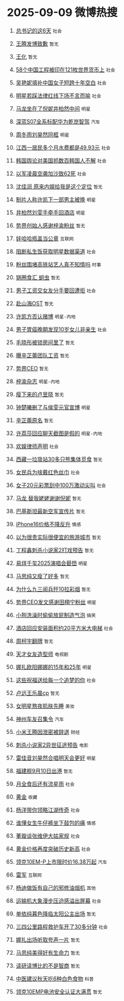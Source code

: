 # 2025-09-09 微博热搜 
1. [总书记的这6天](https://m.weibo.cn/search?containerid=100103type%3D1%26t%3D10%26q%3D%23%E6%80%BB%E4%B9%A6%E8%AE%B0%E7%9A%84%E8%BF%996%E5%A4%A9%23&stream_entry_id=51&isnewpage=1&extparam=seat%3D1%26c_type%3D51%26cate%3D10103%26q%3D%2523%25E6%2580%25BB%25E4%25B9%25A6%25E8%25AE%25B0%25E7%259A%2584%25E8%25BF%25996%25E5%25A4%25A9%2523%26pos%3D0%26dgr%3D0%26filter_type%3Drealtimehot%26stream_entry_id%3D51%26display_time%3D1757358328%26pre_seqid%3D1757358328927022591947) `社会` 

2. [王腾发博致歉](https://m.weibo.cn/search?containerid=100103type%3D1%26t%3D10%26q%3D%E7%8E%8B%E8%85%BE%E5%8F%91%E5%8D%9A%E8%87%B4%E6%AD%89&stream_entry_id=31&isnewpage=1&extparam=seat%3D1%26realpos%3D1%26dgr%3D0%26filter_type%3Drealtimehot%26c_type%3D31%26lcate%3D5001%26flag%3D2%26cate%3D5001%26pos%3D0%26band_rank%3D1%26q%3D%25E7%258E%258B%25E8%2585%25BE%25E5%258F%2591%25E5%258D%259A%25E8%2587%25B4%25E6%25AD%2589%26stream_entry_id%3D31%26display_time%3D1757358328%26pre_seqid%3D1757358328927022591947) `暂无` 

3. [王化](https://m.weibo.cn/search?containerid=100103type%3D1%26t%3D10%26q%3D%E7%8E%8B%E5%8C%96&stream_entry_id=31&isnewpage=1&extparam=seat%3D1%26realpos%3D2%26dgr%3D0%26filter_type%3Drealtimehot%26c_type%3D31%26lcate%3D5001%26flag%3D2%26cate%3D5001%26pos%3D1%26band_rank%3D2%26q%3D%25E7%258E%258B%25E5%258C%2596%26stream_entry_id%3D31%26display_time%3D1757358328%26pre_seqid%3D1757358328927022591947) `暂无` 

4. [58个中国工程被印在121枚世界货币上](https://m.weibo.cn/search?containerid=100103type%3D1%26t%3D10%26q%3D%2358%E4%B8%AA%E4%B8%AD%E5%9B%BD%E5%B7%A5%E7%A8%8B%E8%A2%AB%E5%8D%B0%E5%9C%A8121%E6%9E%9A%E4%B8%96%E7%95%8C%E8%B4%A7%E5%B8%81%E4%B8%8A%23&stream_entry_id=31&isnewpage=1&extparam=seat%3D1%26realpos%3D3%26dgr%3D0%26filter_type%3Drealtimehot%26c_type%3D31%26lcate%3D5001%26flag%3D0%26cate%3D5001%26pos%3D2%26band_rank%3D3%26q%3D%252358%25E4%25B8%25AA%25E4%25B8%25AD%25E5%259B%25BD%25E5%25B7%25A5%25E7%25A8%258B%25E8%25A2%25AB%25E5%258D%25B0%25E5%259C%25A8121%25E6%259E%259A%25E4%25B8%2596%25E7%2595%258C%25E8%25B4%25A7%25E5%25B8%2581%25E4%25B8%258A%2523%26stream_entry_id%3D31%26display_time%3D1757358328%26pre_seqid%3D1757358328927022591947) `社会` 

5. [吴艳妮填补中国女子短跨十年空白](https://m.weibo.cn/search?containerid=100103type%3D1%26t%3D10%26q%3D%23%E5%90%B4%E8%89%B3%E5%A6%AE%E5%A1%AB%E8%A1%A5%E4%B8%AD%E5%9B%BD%E5%A5%B3%E5%AD%90%E7%9F%AD%E8%B7%A8%E5%8D%81%E5%B9%B4%E7%A9%BA%E7%99%BD%23&stream_entry_id=31&isnewpage=1&extparam=seat%3D1%26realpos%3D4%26dgr%3D0%26filter_type%3Drealtimehot%26c_type%3D31%26lcate%3D5001%26flag%3D0%26cate%3D5001%26pos%3D3%26band_rank%3D4%26q%3D%2523%25E5%2590%25B4%25E8%2589%25B3%25E5%25A6%25AE%25E5%25A1%25AB%25E8%25A1%25A5%25E4%25B8%25AD%25E5%259B%25BD%25E5%25A5%25B3%25E5%25AD%2590%25E7%259F%25AD%25E8%25B7%25A8%25E5%258D%2581%25E5%25B9%25B4%25E7%25A9%25BA%25E7%2599%25BD%2523%26stream_entry_id%3D31%26display_time%3D1757358328%26pre_seqid%3D1757358328927022591947) `社会` 

6. [明星若踩法律红线下场不言而喻](https://m.weibo.cn/search?containerid=100103type%3D1%26t%3D10%26q%3D%23%E6%98%8E%E6%98%9F%E8%8B%A5%E8%B8%A9%E6%B3%95%E5%BE%8B%E7%BA%A2%E7%BA%BF%E4%B8%8B%E5%9C%BA%E4%B8%8D%E8%A8%80%E8%80%8C%E5%96%BB%23&stream_entry_id=31&isnewpage=1&extparam=seat%3D1%26realpos%3D5%26dgr%3D0%26filter_type%3Drealtimehot%26c_type%3D31%26lcate%3D5001%26flag%3D1%26cate%3D5001%26pos%3D4%26band_rank%3D5%26q%3D%2523%25E6%2598%258E%25E6%2598%259F%25E8%258B%25A5%25E8%25B8%25A9%25E6%25B3%2595%25E5%25BE%258B%25E7%25BA%25A2%25E7%25BA%25BF%25E4%25B8%258B%25E5%259C%25BA%25E4%25B8%258D%25E8%25A8%2580%25E8%2580%258C%25E5%2596%25BB%2523%26stream_entry_id%3D31%26display_time%3D1757358328%26pre_seqid%3D1757358328927022591947) `社会` 

7. [马龙坐在了倪妮井柏然中间](https://m.weibo.cn/search?containerid=100103type%3D1%26t%3D10%26q%3D%23%E9%A9%AC%E9%BE%99%E5%9D%90%E5%9C%A8%E4%BA%86%E5%80%AA%E5%A6%AE%E4%BA%95%E6%9F%8F%E7%84%B6%E4%B8%AD%E9%97%B4%23&stream_entry_id=31&isnewpage=1&extparam=seat%3D1%26realpos%3D6%26dgr%3D0%26filter_type%3Drealtimehot%26c_type%3D31%26lcate%3D5001%26flag%3D0%26cate%3D5001%26pos%3D5%26band_rank%3D6%26q%3D%2523%25E9%25A9%25AC%25E9%25BE%2599%25E5%259D%2590%25E5%259C%25A8%25E4%25BA%2586%25E5%2580%25AA%25E5%25A6%25AE%25E4%25BA%2595%25E6%259F%258F%25E7%2584%25B6%25E4%25B8%25AD%25E9%2597%25B4%2523%26stream_entry_id%3D31%26display_time%3D1757358328%26pre_seqid%3D1757358328927022591947) `明星` 

8. [深蓝S07全系标配华为乾崑智驾](https://m.weibo.cn/search?containerid=100103type%3D1%26t%3D10%26q%3D%23%E6%B7%B1%E8%93%9DS07%E5%85%A8%E7%B3%BB%E6%A0%87%E9%85%8D%E5%8D%8E%E4%B8%BA%E4%B9%BE%E5%B4%91%E6%99%BA%E9%A9%BE%23&stream_entry_id=31&isnewpage=1&extparam=seat%3D1%26pos%3D6%26topic_ad%3D1%26filter_type%3Drealtimehot%26stream_entry_id%3D31%26c_type%3D31%26adid%3D300243%26is_ad_pos%3D1%26cate%3D5001%26band_rank%3D7%26q%3D%2523%25E6%25B7%25B1%25E8%2593%259DS07%25E5%2585%25A8%25E7%25B3%25BB%25E6%25A0%2587%25E9%2585%258D%25E5%258D%258E%25E4%25B8%25BA%25E4%25B9%25BE%25E5%25B4%2591%25E6%2599%25BA%25E9%25A9%25BE%2523%26dgr%3D0%26lcate%3D5001%26display_time%3D1757358328%26pre_seqid%3D1757358328927022591947) `汽车` 

9. [周冬雨刘昊然同框](https://m.weibo.cn/search?containerid=100103type%3D1%26t%3D10%26q%3D%23%E5%91%A8%E5%86%AC%E9%9B%A8%E5%88%98%E6%98%8A%E7%84%B6%E5%90%8C%E6%A1%86%23&stream_entry_id=31&isnewpage=1&extparam=seat%3D1%26realpos%3D7%26dgr%3D0%26filter_type%3Drealtimehot%26c_type%3D31%26lcate%3D5001%26flag%3D0%26cate%3D5001%26pos%3D7%26band_rank%3D7%26q%3D%2523%25E5%2591%25A8%25E5%2586%25AC%25E9%259B%25A8%25E5%2588%2598%25E6%2598%258A%25E7%2584%25B6%25E5%2590%258C%25E6%25A1%2586%2523%26stream_entry_id%3D31%26display_time%3D1757358328%26pre_seqid%3D1757358328927022591947) `明星` 

10. [江西一居民多个月水费都是49.93元](https://m.weibo.cn/search?containerid=100103type%3D1%26t%3D10%26q%3D%23%E6%B1%9F%E8%A5%BF%E4%B8%80%E5%B1%85%E6%B0%91%E5%A4%9A%E4%B8%AA%E6%9C%88%E6%B0%B4%E8%B4%B9%E9%83%BD%E6%98%AF49.93%E5%85%83%23&stream_entry_id=31&isnewpage=1&extparam=seat%3D1%26realpos%3D8%26dgr%3D0%26filter_type%3Drealtimehot%26c_type%3D31%26lcate%3D5001%26flag%3D0%26cate%3D5001%26pos%3D8%26band_rank%3D8%26q%3D%2523%25E6%25B1%259F%25E8%25A5%25BF%25E4%25B8%2580%25E5%25B1%2585%25E6%25B0%2591%25E5%25A4%259A%25E4%25B8%25AA%25E6%259C%2588%25E6%25B0%25B4%25E8%25B4%25B9%25E9%2583%25BD%25E6%2598%25AF49.93%25E5%2585%2583%2523%26stream_entry_id%3D31%26display_time%3D1757358328%26pre_seqid%3D1757358328927022591947) `社会` 

11. [韩国舆论对美国抓数百韩国人不解](https://m.weibo.cn/search?containerid=100103type%3D1%26t%3D10%26q%3D%23%E9%9F%A9%E5%9B%BD%E8%88%86%E8%AE%BA%E5%AF%B9%E7%BE%8E%E5%9B%BD%E6%8A%93%E6%95%B0%E7%99%BE%E9%9F%A9%E5%9B%BD%E4%BA%BA%E4%B8%8D%E8%A7%A3%23&stream_entry_id=31&isnewpage=1&extparam=seat%3D1%26realpos%3D9%26dgr%3D0%26filter_type%3Drealtimehot%26c_type%3D31%26lcate%3D5001%26flag%3D1%26cate%3D5001%26pos%3D9%26band_rank%3D9%26q%3D%2523%25E9%259F%25A9%25E5%259B%25BD%25E8%2588%2586%25E8%25AE%25BA%25E5%25AF%25B9%25E7%25BE%258E%25E5%259B%25BD%25E6%258A%2593%25E6%2595%25B0%25E7%2599%25BE%25E9%259F%25A9%25E5%259B%25BD%25E4%25BA%25BA%25E4%25B8%258D%25E8%25A7%25A3%2523%26stream_entry_id%3D31%26display_time%3D1757358328%26pre_seqid%3D1757358328927022591947) `社会` 

12. [以军凌晨空袭加沙致62死](https://m.weibo.cn/search?containerid=100103type%3D1%26t%3D10%26q%3D%23%E4%BB%A5%E5%86%9B%E5%87%8C%E6%99%A8%E7%A9%BA%E8%A2%AD%E5%8A%A0%E6%B2%99%E8%87%B462%E6%AD%BB%23&stream_entry_id=31&isnewpage=1&extparam=seat%3D1%26realpos%3D10%26dgr%3D0%26filter_type%3Drealtimehot%26c_type%3D31%26lcate%3D5001%26flag%3D1%26cate%3D5001%26pos%3D10%26band_rank%3D10%26q%3D%2523%25E4%25BB%25A5%25E5%2586%259B%25E5%2587%258C%25E6%2599%25A8%25E7%25A9%25BA%25E8%25A2%25AD%25E5%258A%25A0%25E6%25B2%2599%25E8%2587%25B462%25E6%25AD%25BB%2523%26stream_entry_id%3D31%26display_time%3D1757358328%26pre_seqid%3D1757358328927022591947) `社会` 

13. [沈佳润 原来内娱给我是这个定位](https://m.weibo.cn/search?containerid=100103type%3D1%26t%3D10%26q%3D%E6%B2%88%E4%BD%B3%E6%B6%A6+%E5%8E%9F%E6%9D%A5%E5%86%85%E5%A8%B1%E7%BB%99%E6%88%91%E6%98%AF%E8%BF%99%E4%B8%AA%E5%AE%9A%E4%BD%8D&stream_entry_id=31&isnewpage=1&extparam=seat%3D1%26realpos%3D11%26dgr%3D0%26filter_type%3Drealtimehot%26c_type%3D31%26lcate%3D5001%26flag%3D2%26cate%3D5001%26pos%3D11%26band_rank%3D11%26q%3D%25E6%25B2%2588%25E4%25BD%25B3%25E6%25B6%25A6%2520%25E5%258E%259F%25E6%259D%25A5%25E5%2586%2585%25E5%25A8%25B1%25E7%25BB%2599%25E6%2588%2591%25E6%2598%25AF%25E8%25BF%2599%25E4%25B8%25AA%25E5%25AE%259A%25E4%25BD%258D%26stream_entry_id%3D31%26display_time%3D1757358328%26pre_seqid%3D1757358328927022591947) `暂无` 

14. [制片人称许凯下一部男主被换](https://m.weibo.cn/search?containerid=100103type%3D1%26t%3D10%26q%3D%23%E5%88%B6%E7%89%87%E4%BA%BA%E7%A7%B0%E8%AE%B8%E5%87%AF%E4%B8%8B%E4%B8%80%E9%83%A8%E7%94%B7%E4%B8%BB%E8%A2%AB%E6%8D%A2%23&stream_entry_id=31&isnewpage=1&extparam=seat%3D1%26realpos%3D12%26dgr%3D0%26filter_type%3Drealtimehot%26c_type%3D31%26lcate%3D5001%26flag%3D2%26cate%3D5001%26pos%3D12%26band_rank%3D12%26q%3D%2523%25E5%2588%25B6%25E7%2589%2587%25E4%25BA%25BA%25E7%25A7%25B0%25E8%25AE%25B8%25E5%2587%25AF%25E4%25B8%258B%25E4%25B8%2580%25E9%2583%25A8%25E7%2594%25B7%25E4%25B8%25BB%25E8%25A2%25AB%25E6%258D%25A2%2523%26stream_entry_id%3D31%26display_time%3D1757358328%26pre_seqid%3D1757358328927022591947) `明星` 

15. [井柏然刘雯手牵手回酒店](https://m.weibo.cn/search?containerid=100103type%3D1%26t%3D10%26q%3D%23%E4%BA%95%E6%9F%8F%E7%84%B6%E5%88%98%E9%9B%AF%E6%89%8B%E7%89%B5%E6%89%8B%E5%9B%9E%E9%85%92%E5%BA%97%23&stream_entry_id=31&isnewpage=1&extparam=seat%3D1%26realpos%3D13%26dgr%3D0%26filter_type%3Drealtimehot%26c_type%3D31%26lcate%3D5001%26flag%3D2%26cate%3D5001%26pos%3D13%26band_rank%3D13%26q%3D%2523%25E4%25BA%2595%25E6%259F%258F%25E7%2584%25B6%25E5%2588%2598%25E9%259B%25AF%25E6%2589%258B%25E7%2589%25B5%25E6%2589%258B%25E5%259B%259E%25E9%2585%2592%25E5%25BA%2597%2523%26stream_entry_id%3D31%26display_time%3D1757358328%26pre_seqid%3D1757358328927022591947) `明星` 

16. [势界创始人感谢梓渝粉丝](https://m.weibo.cn/search?containerid=100103type%3D1%26t%3D10%26q%3D%E5%8A%BF%E7%95%8C%E5%88%9B%E5%A7%8B%E4%BA%BA%E6%84%9F%E8%B0%A2%E6%A2%93%E6%B8%9D%E7%B2%89%E4%B8%9D&stream_entry_id=31&isnewpage=1&extparam=seat%3D1%26realpos%3D14%26dgr%3D0%26filter_type%3Drealtimehot%26c_type%3D31%26lcate%3D5001%26flag%3D0%26cate%3D5001%26pos%3D14%26band_rank%3D14%26q%3D%25E5%258A%25BF%25E7%2595%258C%25E5%2588%259B%25E5%25A7%258B%25E4%25BA%25BA%25E6%2584%259F%25E8%25B0%25A2%25E6%25A2%2593%25E6%25B8%259D%25E7%25B2%2589%25E4%25B8%259D%26stream_entry_id%3D31%26display_time%3D1757358328%26pre_seqid%3D1757358328927022591947) `暂无` 

17. [娃哈哈瓶盖当公章](https://m.weibo.cn/search?containerid=100103type%3D1%26t%3D10%26q%3D%23%E5%A8%83%E5%93%88%E5%93%88%E7%93%B6%E7%9B%96%E5%BD%93%E5%85%AC%E7%AB%A0%23&stream_entry_id=31&isnewpage=1&extparam=seat%3D1%26realpos%3D15%26dgr%3D0%26filter_type%3Drealtimehot%26c_type%3D31%26lcate%3D5001%26flag%3D0%26cate%3D5001%26pos%3D15%26band_rank%3D15%26q%3D%2523%25E5%25A8%2583%25E5%2593%2588%25E5%2593%2588%25E7%2593%25B6%25E7%259B%2596%25E5%25BD%2593%25E5%2585%25AC%25E7%25AB%25A0%2523%26stream_entry_id%3D31%26display_time%3D1757358328%26pre_seqid%3D1757358328927022591947) `互联网` 

18. [阻断私生饭获取明星数据渠道](https://m.weibo.cn/search?containerid=100103type%3D1%26t%3D10%26q%3D%23%E9%98%BB%E6%96%AD%E7%A7%81%E7%94%9F%E9%A5%AD%E8%8E%B7%E5%8F%96%E6%98%8E%E6%98%9F%E6%95%B0%E6%8D%AE%E6%B8%A0%E9%81%93%23&stream_entry_id=31&isnewpage=1&extparam=seat%3D1%26realpos%3D16%26dgr%3D0%26filter_type%3Drealtimehot%26c_type%3D31%26lcate%3D5001%26flag%3D0%26cate%3D5001%26pos%3D16%26band_rank%3D16%26q%3D%2523%25E9%2598%25BB%25E6%2596%25AD%25E7%25A7%2581%25E7%2594%259F%25E9%25A5%25AD%25E8%258E%25B7%25E5%258F%2596%25E6%2598%258E%25E6%2598%259F%25E6%2595%25B0%25E6%258D%25AE%25E6%25B8%25A0%25E9%2581%2593%2523%26stream_entry_id%3D31%26display_time%3D1757358328%26pre_seqid%3D1757358328927022591947) `社会` 

19. [粉丝围堵高铁站艺人真不知情吗](https://m.weibo.cn/search?containerid=100103type%3D1%26t%3D10%26q%3D%23%E7%B2%89%E4%B8%9D%E5%9B%B4%E5%A0%B5%E9%AB%98%E9%93%81%E7%AB%99%E8%89%BA%E4%BA%BA%E7%9C%9F%E4%B8%8D%E7%9F%A5%E6%83%85%E5%90%97%23&stream_entry_id=31&isnewpage=1&extparam=seat%3D1%26realpos%3D17%26dgr%3D0%26filter_type%3Drealtimehot%26c_type%3D31%26lcate%3D5001%26flag%3D0%26cate%3D5001%26pos%3D17%26band_rank%3D17%26q%3D%2523%25E7%25B2%2589%25E4%25B8%259D%25E5%259B%25B4%25E5%25A0%25B5%25E9%25AB%2598%25E9%2593%2581%25E7%25AB%2599%25E8%2589%25BA%25E4%25BA%25BA%25E7%259C%259F%25E4%25B8%258D%25E7%259F%25A5%25E6%2583%2585%25E5%2590%2597%2523%26stream_entry_id%3D31%26display_time%3D1757358328%26pre_seqid%3D1757358328927022591947) `时事` 

20. [锅圈食汇 蛆虫](https://m.weibo.cn/search?containerid=100103type%3D1%26t%3D10%26q%3D%E9%94%85%E5%9C%88%E9%A3%9F%E6%B1%87+%E8%9B%86%E8%99%AB&stream_entry_id=31&isnewpage=1&extparam=seat%3D1%26realpos%3D18%26dgr%3D0%26filter_type%3Drealtimehot%26c_type%3D31%26lcate%3D5001%26flag%3D0%26cate%3D5001%26pos%3D18%26band_rank%3D18%26q%3D%25E9%2594%2585%25E5%259C%2588%25E9%25A3%259F%25E6%25B1%2587%2520%25E8%259B%2586%25E8%2599%25AB%26stream_entry_id%3D31%26display_time%3D1757358328%26pre_seqid%3D1757358328927022591947) `暂无` 

21. [男子工资交女友分手要回遭拒](https://m.weibo.cn/search?containerid=100103type%3D1%26t%3D10%26q%3D%23%E7%94%B7%E5%AD%90%E5%B7%A5%E8%B5%84%E4%BA%A4%E5%A5%B3%E5%8F%8B%E5%88%86%E6%89%8B%E8%A6%81%E5%9B%9E%E9%81%AD%E6%8B%92%23&stream_entry_id=31&isnewpage=1&extparam=seat%3D1%26realpos%3D19%26dgr%3D0%26filter_type%3Drealtimehot%26c_type%3D31%26lcate%3D5001%26flag%3D0%26cate%3D5001%26pos%3D19%26band_rank%3D19%26q%3D%2523%25E7%2594%25B7%25E5%25AD%2590%25E5%25B7%25A5%25E8%25B5%2584%25E4%25BA%25A4%25E5%25A5%25B3%25E5%258F%258B%25E5%2588%2586%25E6%2589%258B%25E8%25A6%2581%25E5%259B%259E%25E9%2581%25AD%25E6%258B%2592%2523%26stream_entry_id%3D31%26display_time%3D1757358328%26pre_seqid%3D1757358328927022591947) `社会` 

22. [赴山海OST](https://m.weibo.cn/search?containerid=100103type%3D1%26t%3D10%26q%3D%E8%B5%B4%E5%B1%B1%E6%B5%B7OST&stream_entry_id=31&isnewpage=1&extparam=seat%3D1%26realpos%3D20%26dgr%3D0%26filter_type%3Drealtimehot%26c_type%3D31%26lcate%3D5001%26flag%3D0%26cate%3D5001%26pos%3D20%26band_rank%3D20%26q%3D%25E8%25B5%25B4%25E5%25B1%25B1%25E6%25B5%25B7OST%26stream_entry_id%3D31%26display_time%3D1757358328%26pre_seqid%3D1757358328927022591947) `暂无` 

23. [许凯方否认赌博](https://m.weibo.cn/search?containerid=100103type%3D1%26t%3D10%26q%3D%23%E8%AE%B8%E5%87%AF%E6%96%B9%E5%90%A6%E8%AE%A4%E8%B5%8C%E5%8D%9A%23&stream_entry_id=31&isnewpage=1&extparam=seat%3D1%26realpos%3D21%26dgr%3D0%26filter_type%3Drealtimehot%26c_type%3D31%26lcate%3D5001%26flag%3D0%26cate%3D5001%26pos%3D21%26band_rank%3D21%26q%3D%2523%25E8%25AE%25B8%25E5%2587%25AF%25E6%2596%25B9%25E5%2590%25A6%25E8%25AE%25A4%25E8%25B5%258C%25E5%258D%259A%2523%26stream_entry_id%3D31%26display_time%3D1757358328%26pre_seqid%3D1757358328927022591947) `明星-内地` 

24. [男子胃癌晚期发现10岁女儿非亲生](https://m.weibo.cn/search?containerid=100103type%3D1%26t%3D10%26q%3D%23%E7%94%B7%E5%AD%90%E8%83%83%E7%99%8C%E6%99%9A%E6%9C%9F%E5%8F%91%E7%8E%B010%E5%B2%81%E5%A5%B3%E5%84%BF%E9%9D%9E%E4%BA%B2%E7%94%9F%23&stream_entry_id=31&isnewpage=1&extparam=seat%3D1%26realpos%3D22%26dgr%3D0%26filter_type%3Drealtimehot%26c_type%3D31%26lcate%3D5001%26flag%3D0%26cate%3D5001%26pos%3D22%26band_rank%3D22%26q%3D%2523%25E7%2594%25B7%25E5%25AD%2590%25E8%2583%2583%25E7%2599%258C%25E6%2599%259A%25E6%259C%259F%25E5%258F%2591%25E7%258E%25B010%25E5%25B2%2581%25E5%25A5%25B3%25E5%2584%25BF%25E9%259D%259E%25E4%25BA%25B2%25E7%2594%259F%2523%26stream_entry_id%3D31%26display_time%3D1757358328%26pre_seqid%3D1757358328927022591947) `社会` 

25. [毛晓彤被锁房间里了](https://m.weibo.cn/search?containerid=100103type%3D1%26t%3D10%26q%3D%E6%AF%9B%E6%99%93%E5%BD%A4%E8%A2%AB%E9%94%81%E6%88%BF%E9%97%B4%E9%87%8C%E4%BA%86&stream_entry_id=31&isnewpage=1&extparam=seat%3D1%26realpos%3D23%26dgr%3D0%26filter_type%3Drealtimehot%26c_type%3D31%26lcate%3D5001%26flag%3D0%26cate%3D5001%26pos%3D23%26band_rank%3D23%26q%3D%25E6%25AF%259B%25E6%2599%2593%25E5%25BD%25A4%25E8%25A2%25AB%25E9%2594%2581%25E6%2588%25BF%25E9%2597%25B4%25E9%2587%258C%25E4%25BA%2586%26stream_entry_id%3D31%26display_time%3D1757358328%26pre_seqid%3D1757358328927022591947) `暂无` 

26. [曝辛芷蕾团队工资](https://m.weibo.cn/search?containerid=100103type%3D1%26t%3D10%26q%3D%23%E6%9B%9D%E8%BE%9B%E8%8A%B7%E8%95%BE%E5%9B%A2%E9%98%9F%E5%B7%A5%E8%B5%84%23&stream_entry_id=31&isnewpage=1&extparam=seat%3D1%26realpos%3D24%26dgr%3D0%26filter_type%3Drealtimehot%26c_type%3D31%26lcate%3D5001%26flag%3D0%26cate%3D5001%26pos%3D24%26band_rank%3D24%26q%3D%2523%25E6%259B%259D%25E8%25BE%259B%25E8%258A%25B7%25E8%2595%25BE%25E5%259B%25A2%25E9%2598%259F%25E5%25B7%25A5%25E8%25B5%2584%2523%26stream_entry_id%3D31%26display_time%3D1757358328%26pre_seqid%3D1757358328927022591947) `暂无` 

27. [势界CEO](https://m.weibo.cn/search?containerid=100103type%3D1%26t%3D10%26q%3D%E5%8A%BF%E7%95%8CCEO&stream_entry_id=31&isnewpage=1&extparam=seat%3D1%26realpos%3D25%26dgr%3D0%26filter_type%3Drealtimehot%26c_type%3D31%26lcate%3D5001%26flag%3D0%26cate%3D5001%26pos%3D25%26band_rank%3D25%26q%3D%25E5%258A%25BF%25E7%2595%258CCEO%26stream_entry_id%3D31%26display_time%3D1757358328%26pre_seqid%3D1757358328927022591947) `暂无` 

28. [梓渝杂志](https://m.weibo.cn/search?containerid=100103type%3D1%26t%3D10%26q%3D%E6%A2%93%E6%B8%9D%E6%9D%82%E5%BF%97&stream_entry_id=31&isnewpage=1&extparam=seat%3D1%26realpos%3D26%26dgr%3D0%26filter_type%3Drealtimehot%26c_type%3D31%26lcate%3D5001%26flag%3D0%26cate%3D5001%26pos%3D26%26band_rank%3D26%26q%3D%25E6%25A2%2593%25E6%25B8%259D%25E6%259D%2582%25E5%25BF%2597%26stream_entry_id%3D31%26display_time%3D1757358328%26pre_seqid%3D1757358328927022591947) `明星-内地` 

29. [瘦下来的卢昱晓](https://m.weibo.cn/search?containerid=100103type%3D1%26t%3D10%26q%3D%E7%98%A6%E4%B8%8B%E6%9D%A5%E7%9A%84%E5%8D%A2%E6%98%B1%E6%99%93&stream_entry_id=31&isnewpage=1&extparam=seat%3D1%26realpos%3D27%26dgr%3D0%26filter_type%3Drealtimehot%26c_type%3D31%26lcate%3D5001%26flag%3D0%26cate%3D5001%26pos%3D27%26band_rank%3D27%26q%3D%25E7%2598%25A6%25E4%25B8%258B%25E6%259D%25A5%25E7%259A%2584%25E5%258D%25A2%25E6%2598%25B1%25E6%2599%2593%26stream_entry_id%3D31%26display_time%3D1757358328%26pre_seqid%3D1757358328927022591947) `暂无` 

30. [钟楚曦删了与侯雯元官宣博](https://m.weibo.cn/search?containerid=100103type%3D1%26t%3D10%26q%3D%23%E9%92%9F%E6%A5%9A%E6%9B%A6%E5%88%A0%E4%BA%86%E4%B8%8E%E4%BE%AF%E9%9B%AF%E5%85%83%E5%AE%98%E5%AE%A3%E5%8D%9A%23&stream_entry_id=31&isnewpage=1&extparam=seat%3D1%26realpos%3D28%26dgr%3D0%26filter_type%3Drealtimehot%26c_type%3D31%26lcate%3D5001%26flag%3D0%26cate%3D5001%26pos%3D28%26band_rank%3D28%26q%3D%2523%25E9%2592%259F%25E6%25A5%259A%25E6%259B%25A6%25E5%2588%25A0%25E4%25BA%2586%25E4%25B8%258E%25E4%25BE%25AF%25E9%259B%25AF%25E5%2585%2583%25E5%25AE%2598%25E5%25AE%25A3%25E5%258D%259A%2523%26stream_entry_id%3D31%26display_time%3D1757358328%26pre_seqid%3D1757358328927022591947) `明星` 

31. [辛芷蕾原名](https://m.weibo.cn/search?containerid=100103type%3D1%26t%3D10%26q%3D%E8%BE%9B%E8%8A%B7%E8%95%BE%E5%8E%9F%E5%90%8D&stream_entry_id=31&isnewpage=1&extparam=seat%3D1%26realpos%3D29%26dgr%3D0%26filter_type%3Drealtimehot%26c_type%3D31%26lcate%3D5001%26flag%3D0%26cate%3D5001%26pos%3D29%26band_rank%3D29%26q%3D%25E8%25BE%259B%25E8%258A%25B7%25E8%2595%25BE%25E5%258E%259F%25E5%2590%258D%26stream_entry_id%3D31%26display_time%3D1757358328%26pre_seqid%3D1757358328927022591947) `暂无` 

32. [许荔莎回应聊天截图是假的](https://m.weibo.cn/search?containerid=100103type%3D1%26t%3D10%26q%3D%23%E8%AE%B8%E8%8D%94%E8%8E%8E%E5%9B%9E%E5%BA%94%E8%81%8A%E5%A4%A9%E6%88%AA%E5%9B%BE%E6%98%AF%E5%81%87%E7%9A%84%23&stream_entry_id=31&isnewpage=1&extparam=seat%3D1%26realpos%3D30%26dgr%3D0%26filter_type%3Drealtimehot%26c_type%3D31%26lcate%3D5001%26flag%3D0%26cate%3D5001%26pos%3D30%26band_rank%3D30%26q%3D%2523%25E8%25AE%25B8%25E8%258D%2594%25E8%258E%258E%25E5%259B%259E%25E5%25BA%2594%25E8%2581%258A%25E5%25A4%25A9%25E6%2588%25AA%25E5%259B%25BE%25E6%2598%25AF%25E5%2581%2587%25E7%259A%2584%2523%26stream_entry_id%3D31%26display_time%3D1757358328%26pre_seqid%3D1757358328927022591947) `明星-内地` 

33. [欢娱律师声明](https://m.weibo.cn/search?containerid=100103type%3D1%26t%3D10%26q%3D%E6%AC%A2%E5%A8%B1%E5%BE%8B%E5%B8%88%E5%A3%B0%E6%98%8E&stream_entry_id=31&isnewpage=1&extparam=seat%3D1%26realpos%3D31%26dgr%3D0%26filter_type%3Drealtimehot%26c_type%3D31%26lcate%3D5001%26flag%3D0%26cate%3D5001%26pos%3D31%26band_rank%3D31%26q%3D%25E6%25AC%25A2%25E5%25A8%25B1%25E5%25BE%258B%25E5%25B8%2588%25E5%25A3%25B0%25E6%2598%258E%26stream_entry_id%3D31%26display_time%3D1757358328%26pre_seqid%3D1757358328927022591947) `社会` 

34. [西藏一垃圾站30多只熊集体觅食](https://m.weibo.cn/search?containerid=100103type%3D1%26t%3D10%26q%3D%23%E8%A5%BF%E8%97%8F%E4%B8%80%E5%9E%83%E5%9C%BE%E7%AB%9930%E5%A4%9A%E5%8F%AA%E7%86%8A%E9%9B%86%E4%BD%93%E8%A7%85%E9%A3%9F%23&stream_entry_id=31&isnewpage=1&extparam=seat%3D1%26realpos%3D32%26dgr%3D0%26filter_type%3Drealtimehot%26c_type%3D31%26lcate%3D5001%26flag%3D0%26cate%3D5001%26pos%3D32%26band_rank%3D32%26q%3D%2523%25E8%25A5%25BF%25E8%2597%258F%25E4%25B8%2580%25E5%259E%2583%25E5%259C%25BE%25E7%25AB%259930%25E5%25A4%259A%25E5%258F%25AA%25E7%2586%258A%25E9%259B%2586%25E4%25BD%2593%25E8%25A7%2585%25E9%25A3%259F%2523%26stream_entry_id%3D31%26display_time%3D1757358328%26pre_seqid%3D1757358328927022591947) `暂无` 

35. [女民兵为啥戴红色丝巾](https://m.weibo.cn/search?containerid=100103type%3D1%26t%3D10%26q%3D%23%E5%A5%B3%E6%B0%91%E5%85%B5%E4%B8%BA%E5%95%A5%E6%88%B4%E7%BA%A2%E8%89%B2%E4%B8%9D%E5%B7%BE%23&stream_entry_id=31&isnewpage=1&extparam=seat%3D1%26realpos%3D33%26dgr%3D0%26filter_type%3Drealtimehot%26c_type%3D31%26lcate%3D5001%26flag%3D0%26cate%3D5001%26pos%3D33%26band_rank%3D33%26q%3D%2523%25E5%25A5%25B3%25E6%25B0%2591%25E5%2585%25B5%25E4%25B8%25BA%25E5%2595%25A5%25E6%2588%25B4%25E7%25BA%25A2%25E8%2589%25B2%25E4%25B8%259D%25E5%25B7%25BE%2523%26stream_entry_id%3D31%26display_time%3D1757358328%26pre_seqid%3D1757358328927022591947) `社会` 

36. [女子20元彩票刮中100万激动尖叫](https://m.weibo.cn/search?containerid=100103type%3D1%26t%3D10%26q%3D%23%E5%A5%B3%E5%AD%9020%E5%85%83%E5%BD%A9%E7%A5%A8%E5%88%AE%E4%B8%AD100%E4%B8%87%E6%BF%80%E5%8A%A8%E5%B0%96%E5%8F%AB%23&stream_entry_id=31&isnewpage=1&extparam=seat%3D1%26realpos%3D34%26dgr%3D0%26filter_type%3Drealtimehot%26c_type%3D31%26lcate%3D5001%26flag%3D0%26cate%3D5001%26pos%3D34%26band_rank%3D34%26q%3D%2523%25E5%25A5%25B3%25E5%25AD%259020%25E5%2585%2583%25E5%25BD%25A9%25E7%25A5%25A8%25E5%2588%25AE%25E4%25B8%25AD100%25E4%25B8%2587%25E6%25BF%2580%25E5%258A%25A8%25E5%25B0%2596%25E5%258F%25AB%2523%26stream_entry_id%3D31%26display_time%3D1757358328%26pre_seqid%3D1757358328927022591947) `社会` 

37. [马龙 替我姥姥谢谢倪妮](https://m.weibo.cn/search?containerid=100103type%3D1%26t%3D10%26q%3D%E9%A9%AC%E9%BE%99+%E6%9B%BF%E6%88%91%E5%A7%A5%E5%A7%A5%E8%B0%A2%E8%B0%A2%E5%80%AA%E5%A6%AE&stream_entry_id=31&isnewpage=1&extparam=seat%3D1%26realpos%3D35%26dgr%3D0%26filter_type%3Drealtimehot%26c_type%3D31%26lcate%3D5001%26flag%3D0%26cate%3D5001%26pos%3D35%26band_rank%3D35%26q%3D%25E9%25A9%25AC%25E9%25BE%2599%2520%25E6%259B%25BF%25E6%2588%2591%25E5%25A7%25A5%25E5%25A7%25A5%25E8%25B0%25A2%25E8%25B0%25A2%25E5%2580%25AA%25E5%25A6%25AE%26stream_entry_id%3D31%26display_time%3D1757358328%26pre_seqid%3D1757358328927022591947) `暂无` 

38. [巴基斯坦最新空军宣传片](https://m.weibo.cn/search?containerid=100103type%3D1%26t%3D10%26q%3D%E5%B7%B4%E5%9F%BA%E6%96%AF%E5%9D%A6%E6%9C%80%E6%96%B0%E7%A9%BA%E5%86%9B%E5%AE%A3%E4%BC%A0%E7%89%87&stream_entry_id=31&isnewpage=1&extparam=seat%3D1%26realpos%3D36%26dgr%3D0%26filter_type%3Drealtimehot%26c_type%3D31%26lcate%3D5001%26flag%3D0%26cate%3D5001%26pos%3D36%26band_rank%3D36%26q%3D%25E5%25B7%25B4%25E5%259F%25BA%25E6%2596%25AF%25E5%259D%25A6%25E6%259C%2580%25E6%2596%25B0%25E7%25A9%25BA%25E5%2586%259B%25E5%25AE%25A3%25E4%25BC%25A0%25E7%2589%2587%26stream_entry_id%3D31%26display_time%3D1757358328%26pre_seqid%3D1757358328927022591947) `暂无` 

39. [iPhone16价格不降反升](https://m.weibo.cn/search?containerid=100103type%3D1%26t%3D10%26q%3DiPhone16%E4%BB%B7%E6%A0%BC%E4%B8%8D%E9%99%8D%E5%8F%8D%E5%8D%87&stream_entry_id=31&isnewpage=1&extparam=seat%3D1%26realpos%3D37%26dgr%3D0%26filter_type%3Drealtimehot%26c_type%3D31%26lcate%3D5001%26flag%3D0%26cate%3D5001%26pos%3D37%26band_rank%3D37%26q%3DiPhone16%25E4%25BB%25B7%25E6%25A0%25BC%25E4%25B8%258D%25E9%2599%258D%25E5%258F%258D%25E5%258D%2587%26stream_entry_id%3D31%26display_time%3D1757358328%26pre_seqid%3D1757358328927022591947) `情感` 

40. [以为很贵实际很便宜的旅游城市](https://m.weibo.cn/search?containerid=100103type%3D1%26t%3D10%26q%3D%E4%BB%A5%E4%B8%BA%E5%BE%88%E8%B4%B5%E5%AE%9E%E9%99%85%E5%BE%88%E4%BE%BF%E5%AE%9C%E7%9A%84%E6%97%85%E6%B8%B8%E5%9F%8E%E5%B8%82&stream_entry_id=31&isnewpage=1&extparam=seat%3D1%26realpos%3D38%26dgr%3D0%26filter_type%3Drealtimehot%26c_type%3D31%26lcate%3D5001%26flag%3D0%26cate%3D5001%26pos%3D38%26band_rank%3D38%26q%3D%25E4%25BB%25A5%25E4%25B8%25BA%25E5%25BE%2588%25E8%25B4%25B5%25E5%25AE%259E%25E9%2599%2585%25E5%25BE%2588%25E4%25BE%25BF%25E5%25AE%259C%25E7%259A%2584%25E6%2597%2585%25E6%25B8%25B8%25E5%259F%258E%25E5%25B8%2582%26stream_entry_id%3D31%26display_time%3D1757358328%26pre_seqid%3D1757358328927022591947) `暂无` 

41. [丁程鑫刺杀小说家2打戏预告](https://m.weibo.cn/search?containerid=100103type%3D1%26t%3D10%26q%3D%E4%B8%81%E7%A8%8B%E9%91%AB%E5%88%BA%E6%9D%80%E5%B0%8F%E8%AF%B4%E5%AE%B62%E6%89%93%E6%88%8F%E9%A2%84%E5%91%8A&stream_entry_id=31&isnewpage=1&extparam=seat%3D1%26realpos%3D39%26dgr%3D0%26filter_type%3Drealtimehot%26c_type%3D31%26lcate%3D5001%26flag%3D1%26cate%3D5001%26pos%3D39%26band_rank%3D39%26q%3D%25E4%25B8%2581%25E7%25A8%258B%25E9%2591%25AB%25E5%2588%25BA%25E6%259D%2580%25E5%25B0%258F%25E8%25AF%25B4%25E5%25AE%25B62%25E6%2589%2593%25E6%2588%258F%25E9%25A2%2584%25E5%2591%258A%26stream_entry_id%3D31%26display_time%3D1757358328%26pre_seqid%3D1757358328927022591947) `暂无` 

42. [易烊千玺2025演唱会礐嶨](https://m.weibo.cn/search?containerid=100103type%3D1%26t%3D10%26q%3D%23%E6%98%93%E7%83%8A%E5%8D%83%E7%8E%BA2025%E6%BC%94%E5%94%B1%E4%BC%9A%E7%A4%90%E5%B6%A8%23&stream_entry_id=31&isnewpage=1&extparam=seat%3D1%26realpos%3D40%26dgr%3D0%26filter_type%3Drealtimehot%26c_type%3D31%26lcate%3D5001%26flag%3D0%26cate%3D5001%26pos%3D40%26band_rank%3D40%26q%3D%2523%25E6%2598%2593%25E7%2583%258A%25E5%258D%2583%25E7%258E%25BA2025%25E6%25BC%2594%25E5%2594%25B1%25E4%25BC%259A%25E7%25A4%2590%25E5%25B6%25A8%2523%26stream_entry_id%3D31%26display_time%3D1757358328%26pre_seqid%3D1757358328927022591947) `明星` 

43. [马思纯又瘦了好多](https://m.weibo.cn/search?containerid=100103type%3D1%26t%3D10%26q%3D%E9%A9%AC%E6%80%9D%E7%BA%AF%E5%8F%88%E7%98%A6%E4%BA%86%E5%A5%BD%E5%A4%9A&stream_entry_id=31&isnewpage=1&extparam=seat%3D1%26realpos%3D41%26dgr%3D0%26filter_type%3Drealtimehot%26c_type%3D31%26lcate%3D5001%26flag%3D0%26cate%3D5001%26pos%3D41%26band_rank%3D41%26q%3D%25E9%25A9%25AC%25E6%2580%259D%25E7%25BA%25AF%25E5%258F%2588%25E7%2598%25A6%25E4%25BA%2586%25E5%25A5%25BD%25E5%25A4%259A%26stream_entry_id%3D31%26display_time%3D1757358328%26pre_seqid%3D1757358328927022591947) `暂无` 

44. [为什么九三阅兵歼10拉彩烟](https://m.weibo.cn/search?containerid=100103type%3D1%26t%3D10%26q%3D%E4%B8%BA%E4%BB%80%E4%B9%88%E4%B9%9D%E4%B8%89%E9%98%85%E5%85%B5%E6%AD%BC10%E6%8B%89%E5%BD%A9%E7%83%9F&stream_entry_id=31&isnewpage=1&extparam=seat%3D1%26realpos%3D42%26dgr%3D0%26filter_type%3Drealtimehot%26c_type%3D31%26lcate%3D5001%26flag%3D0%26cate%3D5001%26pos%3D42%26band_rank%3D42%26q%3D%25E4%25B8%25BA%25E4%25BB%2580%25E4%25B9%2588%25E4%25B9%259D%25E4%25B8%2589%25E9%2598%2585%25E5%2585%25B5%25E6%25AD%25BC10%25E6%258B%2589%25E5%25BD%25A9%25E7%2583%259F%26stream_entry_id%3D31%26display_time%3D1757358328%26pre_seqid%3D1757358328927022591947) `暂无` 

45. [势界CEO发文感谢田栩宁粉丝](https://m.weibo.cn/search?containerid=100103type%3D1%26t%3D10%26q%3D%23%E5%8A%BF%E7%95%8CCEO%E5%8F%91%E6%96%87%E6%84%9F%E8%B0%A2%E7%94%B0%E6%A0%A9%E5%AE%81%E7%B2%89%E4%B8%9D%23&stream_entry_id=31&isnewpage=1&extparam=seat%3D1%26realpos%3D43%26dgr%3D0%26filter_type%3Drealtimehot%26c_type%3D31%26lcate%3D5001%26flag%3D0%26cate%3D5001%26pos%3D43%26band_rank%3D43%26q%3D%2523%25E5%258A%25BF%25E7%2595%258CCEO%25E5%258F%2591%25E6%2596%2587%25E6%2584%259F%25E8%25B0%25A2%25E7%2594%25B0%25E6%25A0%25A9%25E5%25AE%2581%25E7%25B2%2589%25E4%25B8%259D%2523%26stream_entry_id%3D31%26display_time%3D1757358328%26pre_seqid%3D1757358328927022591947) `明星` 

46. [小狗洗澡时偷偷放屁制造气泡](https://m.weibo.cn/search?containerid=100103type%3D1%26t%3D10%26q%3D%23%E5%B0%8F%E7%8B%97%E6%B4%97%E6%BE%A1%E6%97%B6%E5%81%B7%E5%81%B7%E6%94%BE%E5%B1%81%E5%88%B6%E9%80%A0%E6%B0%94%E6%B3%A1%23&stream_entry_id=31&isnewpage=1&extparam=seat%3D1%26realpos%3D44%26dgr%3D0%26filter_type%3Drealtimehot%26c_type%3D31%26lcate%3D5001%26flag%3D0%26cate%3D5001%26pos%3D44%26band_rank%3D44%26q%3D%2523%25E5%25B0%258F%25E7%258B%2597%25E6%25B4%2597%25E6%25BE%25A1%25E6%2597%25B6%25E5%2581%25B7%25E5%2581%25B7%25E6%2594%25BE%25E5%25B1%2581%25E5%2588%25B6%25E9%2580%25A0%25E6%25B0%2594%25E6%25B3%25A1%2523%26stream_entry_id%3D31%26display_time%3D1757358328%26pre_seqid%3D1757358328927022591947) `搞笑` 

47. [酒店回应安装面积约20平方米大电梯](https://m.weibo.cn/search?containerid=100103type%3D1%26t%3D10%26q%3D%23%E9%85%92%E5%BA%97%E5%9B%9E%E5%BA%94%E5%AE%89%E8%A3%85%E9%9D%A2%E7%A7%AF%E7%BA%A620%E5%B9%B3%E6%96%B9%E7%B1%B3%E5%A4%A7%E7%94%B5%E6%A2%AF%23&stream_entry_id=31&isnewpage=1&extparam=seat%3D1%26realpos%3D45%26dgr%3D0%26filter_type%3Drealtimehot%26c_type%3D31%26lcate%3D5001%26flag%3D0%26cate%3D5001%26pos%3D45%26band_rank%3D45%26q%3D%2523%25E9%2585%2592%25E5%25BA%2597%25E5%259B%259E%25E5%25BA%2594%25E5%25AE%2589%25E8%25A3%2585%25E9%259D%25A2%25E7%25A7%25AF%25E7%25BA%25A620%25E5%25B9%25B3%25E6%2596%25B9%25E7%25B1%25B3%25E5%25A4%25A7%25E7%2594%25B5%25E6%25A2%25AF%2523%26stream_entry_id%3D31%26display_time%3D1757358328%26pre_seqid%3D1757358328927022591947) `社会` 

48. [周柯宇翻牌](https://m.weibo.cn/search?containerid=100103type%3D1%26t%3D10%26q%3D%E5%91%A8%E6%9F%AF%E5%AE%87%E7%BF%BB%E7%89%8C&stream_entry_id=31&isnewpage=1&extparam=seat%3D1%26realpos%3D46%26dgr%3D0%26filter_type%3Drealtimehot%26c_type%3D31%26lcate%3D5001%26flag%3D0%26cate%3D5001%26pos%3D46%26band_rank%3D46%26q%3D%25E5%2591%25A8%25E6%259F%25AF%25E5%25AE%2587%25E7%25BF%25BB%25E7%2589%258C%26stream_entry_id%3D31%26display_time%3D1757358328%26pre_seqid%3D1757358328927022591947) `暂无` 

49. [天才女友造型师](https://m.weibo.cn/search?containerid=100103type%3D1%26t%3D10%26q%3D%23%E5%A4%A9%E6%89%8D%E5%A5%B3%E5%8F%8B%E9%80%A0%E5%9E%8B%E5%B8%88%23&stream_entry_id=31&isnewpage=1&extparam=seat%3D1%26realpos%3D47%26dgr%3D0%26filter_type%3Drealtimehot%26c_type%3D31%26lcate%3D5001%26flag%3D0%26cate%3D5001%26pos%3D47%26band_rank%3D47%26q%3D%2523%25E5%25A4%25A9%25E6%2589%258D%25E5%25A5%25B3%25E5%258F%258B%25E9%2580%25A0%25E5%259E%258B%25E5%25B8%2588%2523%26stream_entry_id%3D31%26display_time%3D1757358328%26pre_seqid%3D1757358328927022591947) `电视剧` 

50. [娜扎欧阳娜娜的15年和25年](https://m.weibo.cn/search?containerid=100103type%3D1%26t%3D10%26q%3D%23%E5%A8%9C%E6%89%8E%E6%AC%A7%E9%98%B3%E5%A8%9C%E5%A8%9C%E7%9A%8415%E5%B9%B4%E5%92%8C25%E5%B9%B4%23&stream_entry_id=31&isnewpage=1&extparam=seat%3D1%26realpos%3D48%26dgr%3D0%26filter_type%3Drealtimehot%26c_type%3D31%26lcate%3D5001%26flag%3D0%26cate%3D5001%26pos%3D48%26band_rank%3D48%26q%3D%2523%25E5%25A8%259C%25E6%2589%258E%25E6%25AC%25A7%25E9%2598%25B3%25E5%25A8%259C%25E5%25A8%259C%25E7%259A%258415%25E5%25B9%25B4%25E5%2592%258C25%25E5%25B9%25B4%2523%26stream_entry_id%3D31%26display_time%3D1757358328%26pre_seqid%3D1757358328927022591947) `明星` 

51. [这些祝福送给每一个追梦的你](https://m.weibo.cn/search?containerid=100103type%3D1%26t%3D10%26q%3D%23%E8%BF%99%E4%BA%9B%E7%A5%9D%E7%A6%8F%E9%80%81%E7%BB%99%E6%AF%8F%E4%B8%80%E4%B8%AA%E8%BF%BD%E6%A2%A6%E7%9A%84%E4%BD%A0%23&stream_entry_id=31&isnewpage=1&extparam=seat%3D1%26realpos%3D49%26dgr%3D0%26filter_type%3Drealtimehot%26c_type%3D31%26lcate%3D5001%26flag%3D0%26cate%3D5001%26pos%3D49%26band_rank%3D49%26q%3D%2523%25E8%25BF%2599%25E4%25BA%259B%25E7%25A5%259D%25E7%25A6%258F%25E9%2580%2581%25E7%25BB%2599%25E6%25AF%258F%25E4%25B8%2580%25E4%25B8%25AA%25E8%25BF%25BD%25E6%25A2%25A6%25E7%259A%2584%25E4%25BD%25A0%2523%26stream_entry_id%3D31%26display_time%3D1757358328%26pre_seqid%3D1757358328927022591947) `社会` 

52. [卢远王乐晨cp](https://m.weibo.cn/search?containerid=100103type%3D1%26t%3D10%26q%3D%E5%8D%A2%E8%BF%9C%E7%8E%8B%E4%B9%90%E6%99%A8cp&stream_entry_id=31&isnewpage=1&extparam=seat%3D1%26realpos%3D50%26dgr%3D0%26filter_type%3Drealtimehot%26c_type%3D31%26lcate%3D5001%26flag%3D0%26cate%3D5001%26pos%3D50%26band_rank%3D50%26q%3D%25E5%258D%25A2%25E8%25BF%259C%25E7%258E%258B%25E4%25B9%2590%25E6%2599%25A8cp%26stream_entry_id%3D31%26display_time%3D1757358328%26pre_seqid%3D1757358328927022591947) `暂无` 

53. [女明星熬夜肌肤先睡](https://m.weibo.cn/search?containerid=100103type%3D1%26t%3D10%26q%3D%23%E5%A5%B3%E6%98%8E%E6%98%9F%E7%86%AC%E5%A4%9C%E8%82%8C%E8%82%A4%E5%85%88%E7%9D%A1%23&stream_entry_id=31&isnewpage=1&extparam=seat%3D1%26lcate%3D5001%26adid%3D300171%26filter_type%3Drealtimehot%26c_type%3D31%26dgr%3D0%26cate%3D5001%26topic_ad%3D1%26pos%3D3%26stream_entry_id%3D31%26is_ad_pos%3D1%26q%3D%2523%25E5%25A5%25B3%25E6%2598%258E%25E6%2598%259F%25E7%2586%25AC%25E5%25A4%259C%25E8%2582%258C%25E8%2582%25A4%25E5%2585%2588%25E7%259D%25A1%2523%26band_rank%3D4%26display_time%3D1757354820%26pre_seqid%3D1757354820590017744831) `美妆` 

54. [神州车友召集令](https://m.weibo.cn/search?containerid=100103type%3D1%26t%3D10%26q%3D%23%E7%A5%9E%E5%B7%9E%E8%BD%A6%E5%8F%8B%E5%8F%AC%E9%9B%86%E4%BB%A4%23&stream_entry_id=31&isnewpage=1&extparam=seat%3D1%26lcate%3D5001%26adid%3D300219%26filter_type%3Drealtimehot%26c_type%3D31%26dgr%3D0%26cate%3D5001%26topic_ad%3D1%26pos%3D7%26stream_entry_id%3D31%26is_ad_pos%3D1%26q%3D%2523%25E7%25A5%259E%25E5%25B7%259E%25E8%25BD%25A6%25E5%258F%258B%25E5%258F%25AC%25E9%259B%2586%25E4%25BB%25A4%2523%26band_rank%3D7%26display_time%3D1757354820%26pre_seqid%3D1757354820590017744831) `汽车` 

55. [小米王腾因泄密被辞退](https://m.weibo.cn/search?containerid=100103type%3D1%26t%3D10%26q%3D%23%E5%B0%8F%E7%B1%B3%E7%8E%8B%E8%85%BE%E5%9B%A0%E6%B3%84%E5%AF%86%E8%A2%AB%E8%BE%9E%E9%80%80%23&stream_entry_id=31&isnewpage=1&extparam=seat%3D1%26lcate%3D5001%26filter_type%3Drealtimehot%26c_type%3D31%26dgr%3D0%26band_rank%3D12%26cate%3D5001%26pos%3D13%26stream_entry_id%3D31%26realpos%3D12%26q%3D%2523%25E5%25B0%258F%25E7%25B1%25B3%25E7%258E%258B%25E8%2585%25BE%25E5%259B%25A0%25E6%25B3%2584%25E5%25AF%2586%25E8%25A2%25AB%25E8%25BE%259E%25E9%2580%2580%2523%26flag%3D2%26display_time%3D1757354820%26pre_seqid%3D1757354820590017744831) `财经` 

56. [刺杀小说家2异世征途预告](https://m.weibo.cn/search?containerid=100103type%3D1%26t%3D10%26q%3D%23%E5%88%BA%E6%9D%80%E5%B0%8F%E8%AF%B4%E5%AE%B62%E5%BC%82%E4%B8%96%E5%BE%81%E9%80%94%E9%A2%84%E5%91%8A%23&stream_entry_id=31&isnewpage=1&extparam=seat%3D1%26lcate%3D5001%26filter_type%3Drealtimehot%26c_type%3D31%26dgr%3D0%26band_rank%3D40%26cate%3D5001%26pos%3D41%26stream_entry_id%3D31%26realpos%3D40%26q%3D%2523%25E5%2588%25BA%25E6%259D%2580%25E5%25B0%258F%25E8%25AF%25B4%25E5%25AE%25B62%25E5%25BC%2582%25E4%25B8%2596%25E5%25BE%2581%25E9%2580%2594%25E9%25A2%2584%25E5%2591%258A%2523%26flag%3D1%26display_time%3D1757354820%26pre_seqid%3D1757354820590017744831) `电影` 

57. [雷佳音刘昊然合唱明天会更好](https://m.weibo.cn/search?containerid=100103type%3D1%26t%3D10%26q%3D%23%E9%9B%B7%E4%BD%B3%E9%9F%B3%E5%88%98%E6%98%8A%E7%84%B6%E5%90%88%E5%94%B1%E6%98%8E%E5%A4%A9%E4%BC%9A%E6%9B%B4%E5%A5%BD%23&stream_entry_id=31&isnewpage=1&extparam=seat%3D1%26lcate%3D5001%26filter_type%3Drealtimehot%26c_type%3D31%26dgr%3D0%26band_rank%3D46%26cate%3D5001%26pos%3D47%26stream_entry_id%3D31%26realpos%3D46%26q%3D%2523%25E9%259B%25B7%25E4%25BD%25B3%25E9%259F%25B3%25E5%2588%2598%25E6%2598%258A%25E7%2584%25B6%25E5%2590%2588%25E5%2594%25B1%25E6%2598%258E%25E5%25A4%25A9%25E4%25BC%259A%25E6%259B%25B4%25E5%25A5%25BD%2523%26flag%3D1%26display_time%3D1757354820%26pre_seqid%3D1757354820590017744831) `明星` 

58. [福建舰9月10日出港](https://m.weibo.cn/search?containerid=100103type%3D1%26t%3D10%26q%3D%23%E7%A6%8F%E5%BB%BA%E8%88%B09%E6%9C%8810%E6%97%A5%E5%87%BA%E6%B8%AF%23&stream_entry_id=31&isnewpage=1&extparam=seat%3D1%26lcate%3D5001%26filter_type%3Drealtimehot%26c_type%3D31%26dgr%3D0%26band_rank%3D47%26cate%3D5001%26pos%3D48%26stream_entry_id%3D31%26realpos%3D47%26q%3D%2523%25E7%25A6%258F%25E5%25BB%25BA%25E8%2588%25B09%25E6%259C%258810%25E6%2597%25A5%25E5%2587%25BA%25E6%25B8%25AF%2523%26flag%3D1%26display_time%3D1757354820%26pre_seqid%3D1757354820590017744831) `暂无` 

59. [月全食后还有流星雨](https://m.weibo.cn/search?containerid=100103type%3D1%26t%3D10%26q%3D%23%E6%9C%88%E5%85%A8%E9%A3%9F%E5%90%8E%E8%BF%98%E6%9C%89%E6%B5%81%E6%98%9F%E9%9B%A8%23&stream_entry_id=31&isnewpage=1&extparam=seat%3D1%26flag%3D0%26cate%3D5001%26lcate%3D5001%26stream_entry_id%3D31%26q%3D%2523%25E6%259C%2588%25E5%2585%25A8%25E9%25A3%259F%25E5%2590%258E%25E8%25BF%2598%25E6%259C%2589%25E6%25B5%2581%25E6%2598%259F%25E9%259B%25A8%2523%26dgr%3D0%26pos%3D40%26filter_type%3Drealtimehot%26band_rank%3D40%26realpos%3D40%26c_type%3D31%26display_time%3D1757351139%26pre_seqid%3D175735113921102565027112) `社会` 

60. [黄金](https://m.weibo.cn/search?containerid=100103type%3D1%26t%3D10%26q%3D%E9%BB%84%E9%87%91&stream_entry_id=31&isnewpage=1&extparam=seat%3D1%26flag%3D0%26cate%3D5001%26lcate%3D5001%26stream_entry_id%3D31%26q%3D%25E9%25BB%2584%25E9%2587%2591%26dgr%3D0%26pos%3D46%26filter_type%3Drealtimehot%26band_rank%3D46%26realpos%3D46%26c_type%3D31%26display_time%3D1757351139%26pre_seqid%3D175735113921102565027112) `收藏` 

61. [杨洋带你领略江湖传奇](https://m.weibo.cn/search?containerid=100103type%3D1%26t%3D10%26q%3D%23%E6%9D%A8%E6%B4%8B%E5%B8%A6%E4%BD%A0%E9%A2%86%E7%95%A5%E6%B1%9F%E6%B9%96%E4%BC%A0%E5%A5%87%23&stream_entry_id=31&isnewpage=1&extparam=seat%3D1%26flag%3D1%26cate%3D5001%26lcate%3D5001%26stream_entry_id%3D31%26q%3D%2523%25E6%259D%25A8%25E6%25B4%258B%25E5%25B8%25A6%25E4%25BD%25A0%25E9%25A2%2586%25E7%2595%25A5%25E6%25B1%259F%25E6%25B9%2596%25E4%25BC%25A0%25E5%25A5%2587%2523%26dgr%3D0%26pos%3D47%26filter_type%3Drealtimehot%26band_rank%3D47%26realpos%3D47%26c_type%3D31%26display_time%3D1757351139%26pre_seqid%3D175735113921102565027112) `社会` 

62. [谁懂女生牛仔裤坐下鼓包的痛](https://m.weibo.cn/search?containerid=100103type%3D1%26t%3D10%26q%3D%E8%B0%81%E6%87%82%E5%A5%B3%E7%94%9F%E7%89%9B%E4%BB%94%E8%A3%A4%E5%9D%90%E4%B8%8B%E9%BC%93%E5%8C%85%E7%9A%84%E7%97%9B&stream_entry_id=31&isnewpage=1&extparam=seat%3D1%26flag%3D0%26cate%3D5001%26lcate%3D5001%26stream_entry_id%3D31%26q%3D%25E8%25B0%2581%25E6%2587%2582%25E5%25A5%25B3%25E7%2594%259F%25E7%2589%259B%25E4%25BB%2594%25E8%25A3%25A4%25E5%259D%2590%25E4%25B8%258B%25E9%25BC%2593%25E5%258C%2585%25E7%259A%2584%25E7%2597%259B%26dgr%3D0%26pos%3D48%26filter_type%3Drealtimehot%26band_rank%3D48%26realpos%3D48%26c_type%3D31%26display_time%3D1757351139%26pre_seqid%3D175735113921102565027112) `情感` 

63. [董璇谈张维伊大姑家规](https://m.weibo.cn/search?containerid=100103type%3D1%26t%3D10%26q%3D%23%E8%91%A3%E7%92%87%E8%B0%88%E5%BC%A0%E7%BB%B4%E4%BC%8A%E5%A4%A7%E5%A7%91%E5%AE%B6%E8%A7%84%23&stream_entry_id=31&isnewpage=1&extparam=seat%3D1%26flag%3D0%26cate%3D5001%26lcate%3D5001%26stream_entry_id%3D31%26q%3D%2523%25E8%2591%25A3%25E7%2592%2587%25E8%25B0%2588%25E5%25BC%25A0%25E7%25BB%25B4%25E4%25BC%258A%25E5%25A4%25A7%25E5%25A7%2591%25E5%25AE%25B6%25E8%25A7%2584%2523%26dgr%3D0%26pos%3D49%26filter_type%3Drealtimehot%26band_rank%3D49%26realpos%3D49%26c_type%3D31%26display_time%3D1757351139%26pre_seqid%3D175735113921102565027112) `社会` 

64. [黄金价格再度突破历史新高](https://m.weibo.cn/search?containerid=100103type%3D1%26t%3D10%26q%3D%23%E9%BB%84%E9%87%91%E4%BB%B7%E6%A0%BC%E5%86%8D%E5%BA%A6%E7%AA%81%E7%A0%B4%E5%8E%86%E5%8F%B2%E6%96%B0%E9%AB%98%23&stream_entry_id=31&isnewpage=1&extparam=seat%3D1%26flag%3D0%26cate%3D5001%26lcate%3D5001%26stream_entry_id%3D31%26q%3D%2523%25E9%25BB%2584%25E9%2587%2591%25E4%25BB%25B7%25E6%25A0%25BC%25E5%2586%258D%25E5%25BA%25A6%25E7%25AA%2581%25E7%25A0%25B4%25E5%258E%2586%25E5%258F%25B2%25E6%2596%25B0%25E9%25AB%2598%2523%26dgr%3D0%26pos%3D50%26filter_type%3Drealtimehot%26band_rank%3D50%26realpos%3D50%26c_type%3D31%26display_time%3D1757351139%26pre_seqid%3D175735113921102565027112) `社会` 

65. [领克10EM-P上市限时价16.38万起](https://m.weibo.cn/search?containerid=100103type%3D1%26t%3D10%26q%3D%23%E9%A2%86%E5%85%8B10EM-P%E4%B8%8A%E5%B8%82%E9%99%90%E6%97%B6%E4%BB%B716.38%E4%B8%87%E8%B5%B7%23&stream_entry_id=31&isnewpage=1&extparam=seat%3D1%26pos%3D3%26band_rank%3D4%26filter_type%3Drealtimehot%26is_ad_pos%3D1%26lcate%3D5001%26c_type%3D31%26q%3D%2523%25E9%25A2%2586%25E5%2585%258B10EM-P%25E4%25B8%258A%25E5%25B8%2582%25E9%2599%2590%25E6%2597%25B6%25E4%25BB%25B716.38%25E4%25B8%2587%25E8%25B5%25B7%2523%26dgr%3D0%26topic_ad%3D1%26adid%3D300249%26stream_entry_id%3D31%26cate%3D5001%26display_time%3D1757347555%26pre_seqid%3D1757347555437016495616) `汽车` 

66. [雷军](https://m.weibo.cn/search?containerid=100103type%3D1%26t%3D10%26q%3D%E9%9B%B7%E5%86%9B&stream_entry_id=31&isnewpage=1&extparam=seat%3D1%26pos%3D4%26band_rank%3D4%26flag%3D1%26filter_type%3Drealtimehot%26realpos%3D4%26cate%3D5001%26dgr%3D0%26lcate%3D5001%26c_type%3D31%26stream_entry_id%3D31%26q%3D%25E9%259B%25B7%25E5%2586%259B%26display_time%3D1757347555%26pre_seqid%3D1757347555437016495616) `互联网` 

67. [杨迪做饭有自己的邪修油烟机](https://m.weibo.cn/search?containerid=100103type%3D1%26t%3D10%26q%3D%23%E6%9D%A8%E8%BF%AA%E5%81%9A%E9%A5%AD%E6%9C%89%E8%87%AA%E5%B7%B1%E7%9A%84%E9%82%AA%E4%BF%AE%E6%B2%B9%E7%83%9F%E6%9C%BA%23&stream_entry_id=31&isnewpage=1&extparam=seat%3D1%26pos%3D7%26band_rank%3D7%26filter_type%3Drealtimehot%26is_ad_pos%3D1%26lcate%3D5001%26c_type%3D31%26q%3D%2523%25E6%259D%25A8%25E8%25BF%25AA%25E5%2581%259A%25E9%25A5%25AD%25E6%259C%2589%25E8%2587%25AA%25E5%25B7%25B1%25E7%259A%2584%25E9%2582%25AA%25E4%25BF%25AE%25E6%25B2%25B9%25E7%2583%259F%25E6%259C%25BA%2523%26dgr%3D0%26topic_ad%3D1%26adid%3D299906%26stream_entry_id%3D31%26cate%3D5001%26display_time%3D1757347555%26pre_seqid%3D1757347555437016495616) `其他` 

68. [运输机大象漫步压迫感溢出屏幕](https://m.weibo.cn/search?containerid=100103type%3D1%26t%3D10%26q%3D%23%E8%BF%90%E8%BE%93%E6%9C%BA%E5%A4%A7%E8%B1%A1%E6%BC%AB%E6%AD%A5%E5%8E%8B%E8%BF%AB%E6%84%9F%E6%BA%A2%E5%87%BA%E5%B1%8F%E5%B9%95%23&stream_entry_id=31&isnewpage=1&extparam=seat%3D1%26pos%3D11%26band_rank%3D10%26flag%3D1%26filter_type%3Drealtimehot%26realpos%3D10%26cate%3D5001%26dgr%3D0%26lcate%3D5001%26c_type%3D31%26stream_entry_id%3D31%26q%3D%2523%25E8%25BF%2590%25E8%25BE%2593%25E6%259C%25BA%25E5%25A4%25A7%25E8%25B1%25A1%25E6%25BC%25AB%25E6%25AD%25A5%25E5%258E%258B%25E8%25BF%25AB%25E6%2584%259F%25E6%25BA%25A2%25E5%2587%25BA%25E5%25B1%258F%25E5%25B9%2595%2523%26display_time%3D1757347555%26pre_seqid%3D1757347555437016495616) `社会` 

69. [单依纯暮色降临太阳公主出场](https://m.weibo.cn/search?containerid=100103type%3D1%26t%3D10%26q%3D%E5%8D%95%E4%BE%9D%E7%BA%AF%E6%9A%AE%E8%89%B2%E9%99%8D%E4%B8%B4%E5%A4%AA%E9%98%B3%E5%85%AC%E4%B8%BB%E5%87%BA%E5%9C%BA&stream_entry_id=31&isnewpage=1&extparam=seat%3D1%26pos%3D38%26band_rank%3D37%26flag%3D1%26filter_type%3Drealtimehot%26realpos%3D37%26cate%3D5001%26dgr%3D0%26lcate%3D5001%26c_type%3D31%26stream_entry_id%3D31%26q%3D%25E5%258D%2595%25E4%25BE%259D%25E7%25BA%25AF%25E6%259A%25AE%25E8%2589%25B2%25E9%2599%258D%25E4%25B8%25B4%25E5%25A4%25AA%25E9%2598%25B3%25E5%2585%25AC%25E4%25B8%25BB%25E5%2587%25BA%25E5%259C%25BA%26display_time%3D1757347555%26pre_seqid%3D1757347555437016495616) `暂无` 

70. [三四公里路程救护车开了30多分钟](https://m.weibo.cn/search?containerid=100103type%3D1%26t%3D10%26q%3D%23%E4%B8%89%E5%9B%9B%E5%85%AC%E9%87%8C%E8%B7%AF%E7%A8%8B%E6%95%91%E6%8A%A4%E8%BD%A6%E5%BC%80%E4%BA%8630%E5%A4%9A%E5%88%86%E9%92%9F%23&stream_entry_id=31&isnewpage=1&extparam=seat%3D1%26pos%3D42%26band_rank%3D41%26flag%3D1%26filter_type%3Drealtimehot%26realpos%3D41%26cate%3D5001%26dgr%3D0%26lcate%3D5001%26c_type%3D31%26stream_entry_id%3D31%26q%3D%2523%25E4%25B8%2589%25E5%259B%259B%25E5%2585%25AC%25E9%2587%258C%25E8%25B7%25AF%25E7%25A8%258B%25E6%2595%2591%25E6%258A%25A4%25E8%25BD%25A6%25E5%25BC%2580%25E4%25BA%258630%25E5%25A4%259A%25E5%2588%2586%25E9%2592%259F%2523%26display_time%3D1757347555%26pre_seqid%3D1757347555437016495616) `社会` 

71. [娜扎出场听取夸声一片](https://m.weibo.cn/search?containerid=100103type%3D1%26t%3D10%26q%3D%E5%A8%9C%E6%89%8E%E5%87%BA%E5%9C%BA%E5%90%AC%E5%8F%96%E5%A4%B8%E5%A3%B0%E4%B8%80%E7%89%87&stream_entry_id=31&isnewpage=1&extparam=seat%3D1%26pos%3D43%26band_rank%3D42%26flag%3D1%26filter_type%3Drealtimehot%26realpos%3D42%26cate%3D5001%26dgr%3D0%26lcate%3D5001%26c_type%3D31%26stream_entry_id%3D31%26q%3D%25E5%25A8%259C%25E6%2589%258E%25E5%2587%25BA%25E5%259C%25BA%25E5%2590%25AC%25E5%258F%2596%25E5%25A4%25B8%25E5%25A3%25B0%25E4%25B8%2580%25E7%2589%2587%26display_time%3D1757347555%26pre_seqid%3D1757347555437016495616) `暂无` 

72. [马思纯美得好有生命力](https://m.weibo.cn/search?containerid=100103type%3D1%26t%3D10%26q%3D%E9%A9%AC%E6%80%9D%E7%BA%AF%E7%BE%8E%E5%BE%97%E5%A5%BD%E6%9C%89%E7%94%9F%E5%91%BD%E5%8A%9B&stream_entry_id=31&isnewpage=1&extparam=seat%3D1%26pos%3D45%26band_rank%3D44%26flag%3D1%26filter_type%3Drealtimehot%26realpos%3D44%26cate%3D5001%26dgr%3D0%26lcate%3D5001%26c_type%3D31%26stream_entry_id%3D31%26q%3D%25E9%25A9%25AC%25E6%2580%259D%25E7%25BA%25AF%25E7%25BE%258E%25E5%25BE%2597%25E5%25A5%25BD%25E6%259C%2589%25E7%2594%259F%25E5%2591%25BD%25E5%258A%259B%26display_time%3D1757347555%26pre_seqid%3D1757347555437016495616) `暂无` 

73. [读研读博比的不是智商](https://m.weibo.cn/search?containerid=100103type%3D1%26t%3D10%26q%3D%E8%AF%BB%E7%A0%94%E8%AF%BB%E5%8D%9A%E6%AF%94%E7%9A%84%E4%B8%8D%E6%98%AF%E6%99%BA%E5%95%86&stream_entry_id=31&isnewpage=1&extparam=seat%3D1%26pos%3D49%26band_rank%3D48%26flag%3D1%26filter_type%3Drealtimehot%26realpos%3D48%26cate%3D5001%26dgr%3D0%26lcate%3D5001%26c_type%3D31%26stream_entry_id%3D31%26q%3D%25E8%25AF%25BB%25E7%25A0%2594%25E8%25AF%25BB%25E5%258D%259A%25E6%25AF%2594%25E7%259A%2584%25E4%25B8%258D%25E6%2598%25AF%25E6%2599%25BA%25E5%2595%2586%26display_time%3D1757347555%26pre_seqid%3D1757347555437016495616) `暂无` 

74. [中医建议秋天吃6种白色食物](https://m.weibo.cn/search?containerid=100103type%3D1%26t%3D10%26q%3D%23%E4%B8%AD%E5%8C%BB%E5%BB%BA%E8%AE%AE%E7%A7%8B%E5%A4%A9%E5%90%836%E7%A7%8D%E7%99%BD%E8%89%B2%E9%A3%9F%E7%89%A9%23&stream_entry_id=31&isnewpage=1&extparam=seat%3D1%26pos%3D50%26band_rank%3D49%26flag%3D0%26filter_type%3Drealtimehot%26realpos%3D49%26cate%3D5001%26dgr%3D0%26lcate%3D5001%26c_type%3D31%26stream_entry_id%3D31%26q%3D%2523%25E4%25B8%25AD%25E5%258C%25BB%25E5%25BB%25BA%25E8%25AE%25AE%25E7%25A7%258B%25E5%25A4%25A9%25E5%2590%25836%25E7%25A7%258D%25E7%2599%25BD%25E8%2589%25B2%25E9%25A3%259F%25E7%2589%25A9%2523%26display_time%3D1757347555%26pre_seqid%3D1757347555437016495616) `科普` 

75. [领克10EMP电池安全认证大满贯](https://m.weibo.cn/search?containerid=100103type%3D1%26t%3D10%26q%3D%23%E9%A2%86%E5%85%8B10EMP%E7%94%B5%E6%B1%A0%E5%AE%89%E5%85%A8%E8%AE%A4%E8%AF%81%E5%A4%A7%E6%BB%A1%E8%B4%AF%23&stream_entry_id=31&isnewpage=1&extparam=seat%3D1%26pos%3D51%26band_rank%3D50%26flag%3D1%26filter_type%3Drealtimehot%26realpos%3D50%26cate%3D5001%26dgr%3D0%26lcate%3D5001%26c_type%3D31%26stream_entry_id%3D31%26q%3D%2523%25E9%25A2%2586%25E5%2585%258B10EMP%25E7%2594%25B5%25E6%25B1%25A0%25E5%25AE%2589%25E5%2585%25A8%25E8%25AE%25A4%25E8%25AF%2581%25E5%25A4%25A7%25E6%25BB%25A1%25E8%25B4%25AF%2523%26display_time%3D1757347555%26pre_seqid%3D1757347555437016495616) `暂无` 
